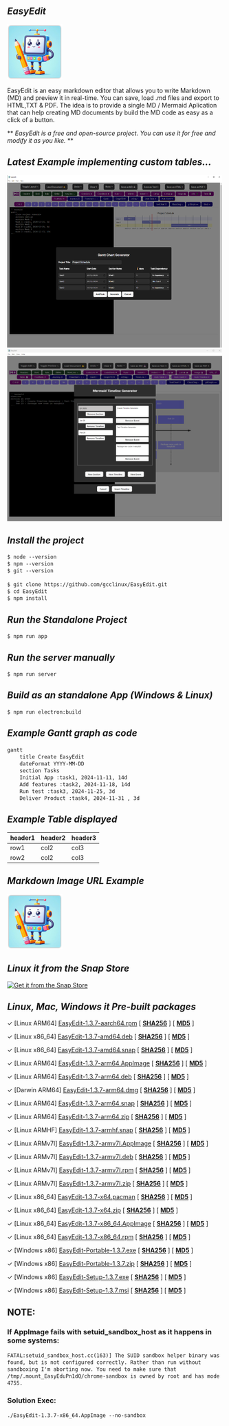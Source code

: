 ## *EasyEdit*

![EasyEdit](https://raw.githubusercontent.com/gcclinux/EasyEdit/refs/heads/main/public/easyedit128.png)

EasyEdit is an easy markdown editor that allows you to write Markdown (MD) and preview it in real-time. You can save, load .md files and export to HTML,TXT & PDF. The idea is to provide a single MD / Mermaid Aplication that can help creating MD documents by build the MD code as easy as a click of a button.

** *EasyEdit is a free and open-source project. You can use it for free and modify it as you like.* **

## *Latest Example implementing custom tables...*

<a><img src="screenshots/sample006.png" alt="Example" width="500" height="400"> <img src="screenshots/sample012.png" alt="Example" width="500" height="400"></a>

## *Install the project*
```
$ node --version
$ npm --version
$ git --version

$ git clone https://github.com/gcclinux/EasyEdit.git
$ cd EasyEdit
$ npm install
```

## *Run the Standalone Project*
```
$ npm run app
```

## *Run the server manually*
```
$ npm run server
```

## *Build as an standalone App (Windows & Linux)*
```
$ npm run electron:build
```

## *Example Gantt graph as code*
```mermaid
gantt
    title Create EasyEdit
    dateFormat YYYY-MM-DD
    section Tasks
    Initial App :task1, 2024-11-11, 14d
    Add features :task2, 2024-11-18, 14d
    Run test :task3, 2024-11-25, 3d
    Deliver Product :task4, 2024-11-31 , 3d
```

## *Example Table displayed*

| header1 | header2 | header3 |
| :--- | :--- | :--- |
| row1 | col2 | col3 |
| row2 | col2 | col3 |

## *Markdown Image URL Example*

[![GitHub Project](https://raw.githubusercontent.com/gcclinux/EasyEdit/refs/heads/main/public/easyedit128.png "EasyEdit Icon")](https://github.com/gcclinux/EasyEdit)


## *Linux it from the Snap Store*
[![Get it from the Snap Store](https://snapcraft.io/en/light/install.svg)](https://snapcraft.io/easyedit) 
## *Linux, Mac, Windows it Pre-built packages*

&#x2713; [Linux ARM64] [EasyEdit-1.3.7-aarch64.rpm](https://github.com/gcclinux/EasyEdit/releases/download/1.3.7/EasyEdit-1.3.7-aarch64.rpm)  [ **[SHA256](## "9cd8858b96f774d8325c088d8481f76812261d2a7d7a2119588dab6db8fa7ea9")** ] [ 
**[MD5](## "0c181ce242dcd8176b4babe036dc31d6")** ]

&#x2713; [Linux x86_64] [EasyEdit-1.3.7-amd64.deb](https://github.com/gcclinux/EasyEdit/releases/download/1.3.7/EasyEdit-1.3.7-amd64.deb)  [ **[SHA256](## "29d87c0f6ac67305b79b9b53c92b959d750d5a9f90eae0205dc374cd19fe58c5")** ] [ 
**[MD5](## "8949c7f8e6dc337574bdb4ba9c474a06")** ]

&#x2713; [Linux x86_64] [EasyEdit-1.3.7-amd64.snap](https://github.com/gcclinux/EasyEdit/releases/download/1.3.7/EasyEdit-1.3.7-amd64.snap)  [ **[SHA256](## "6ca02eb89dc882217c2a46bd62cd69b27b6499a92eca9c46476128ce0c8ee65d")** ] [ 
**[MD5](## "9d01d7abd92f56f6bdf491c082055d7f")** ]

&#x2713; [Linux ARM64] [EasyEdit-1.3.7-arm64.AppImage](https://github.com/gcclinux/EasyEdit/releases/download/1.3.7/EasyEdit-1.3.7-arm64.AppImage)  [ **[SHA256](## "55272dd9ae0000e6ca3a415073fc4e74fe9ed532a455323154ca8eac38a7f742")** ] [ 
**[MD5](## "e79cda8db8deda6e375a8afc3cd1f531")** ]

&#x2713; [Linux ARM64] [EasyEdit-1.3.7-arm64.deb](https://github.com/gcclinux/EasyEdit/releases/download/1.3.7/EasyEdit-1.3.7-arm64.deb)  [ **[SHA256](## "8cd5e34f55c2019d40fea18260a445eb71ad1876b3c74f34730ee36cacc3fc64")** ] [ 
**[MD5](## "c5dc509b64b49390644cb3e4f438ae46")** ]

&#x2713; [Darwin ARM64] [EasyEdit-1.3.7-arm64.dmg](https://github.com/gcclinux/EasyEdit/releases/download/1.3.7/EasyEdit-1.3.7-arm64.dmg)  [ **[SHA256](## "a6d229befdfb3f64d295e3b9aca1fb8dca19d462b1135a520ecf77cde21cb925")** ] [ 
**[MD5](## "905abf0ec301ac690d69bcf6583d5a22")** ]

&#x2713; [Linux ARM64] [EasyEdit-1.3.7-arm64.snap](https://github.com/gcclinux/EasyEdit/releases/download/1.3.7/EasyEdit-1.3.7-arm64.snap)  [ **[SHA256](## "437af1d050df3cdb36b8bf2f5fec16a40cbb3a26273ed20b25e8d373bbd76c5c")** ] [ 
**[MD5](## "403dbec981fc0b836332874d0ede72c8")** ]

&#x2713; [Linux ARM64] [EasyEdit-1.3.7-arm64.zip](https://github.com/gcclinux/EasyEdit/releases/download/1.3.7/EasyEdit-1.3.7-arm64.zip)  [ **[SHA256](## "42051d5f88b0d7000e44ede61bf8091a91bfaf54c78faaee06a7b6fccbd78884")** ] [ 
**[MD5](## "3436196441b219f02b6fe18dcbde7185")** ]

&#x2713; [Linux ARMHF] [EasyEdit-1.3.7-armhf.snap](https://github.com/gcclinux/EasyEdit/releases/download/1.3.7/EasyEdit-1.3.7-armhf.snap)  [ **[SHA256](## "072418a1a70a444cbbc8f4a28a4dc17f05f6663aa9c12c84cde666043e18dd30")** ] [ 
**[MD5](## "a5ba074c2aafa280921713126d2acf8a")** ]

&#x2713; [Linux ARMv7l] [EasyEdit-1.3.7-armv7l.AppImage](https://github.com/gcclinux/EasyEdit/releases/download/1.3.7/EasyEdit-1.3.7-armv7l.AppImage)  [ **[SHA256](## "402e349e540bea9705a6750222dd82688ccd9a33512412b26913a3e4e741d9d0")** ] [ 
**[MD5](## "783a871193743714b4e5b37822c4d5e0")** ]

&#x2713; [Linux ARMv7l] [EasyEdit-1.3.7-armv7l.deb](https://github.com/gcclinux/EasyEdit/releases/download/1.3.7/EasyEdit-1.3.7-armv7l.deb)  [ **[SHA256](## "7b988133808b30f9c4b17de1746367bdf857ecece9589327b98c00ab7f190b90")** ] [ 
**[MD5](## "4d11afcf6cc13a6c5a14d59bee59b263")** ]

&#x2713; [Linux ARMv7l] [EasyEdit-1.3.7-armv7l.rpm](https://github.com/gcclinux/EasyEdit/releases/download/1.3.7/EasyEdit-1.3.7-armv7l.rpm)  [ **[SHA256](## "aec60bc32f48be71a7e9fd19e365717617f83face2937f998c643768f1d2e772")** ] [ 
**[MD5](## "740bf1626b034419ba102b1c1fd35f55")** ]

&#x2713; [Linux ARMv7l] [EasyEdit-1.3.7-armv7l.zip](https://github.com/gcclinux/EasyEdit/releases/download/1.3.7/EasyEdit-1.3.7-armv7l.zip)  [ **[SHA256](## "b937eb9ad5514005450310f5e85c1dc8ed5ee99ba486087a72bd7df7047336b7")** ] [ 
**[MD5](## "b2376d3ec60d3e1c49c64e94dfaf4689")** ]

&#x2713; [Linux x86_64] [EasyEdit-1.3.7-x64.pacman](https://github.com/gcclinux/EasyEdit/releases/download/1.3.7/EasyEdit-1.3.7-x64.pacman)  [ **[SHA256](## "9aa6cd61813a1df7709ca1ec117c50b938241f86ff7bc64e36bb6615ca01aefc")** ] [ 
**[MD5](## "ebee07107f38ae30e758bcb9959730bf")** ]

&#x2713; [Linux x86_64] [EasyEdit-1.3.7-x64.zip](https://github.com/gcclinux/EasyEdit/releases/download/1.3.7/EasyEdit-1.3.7-x64.zip)  [ **[SHA256](## "d503fe52cd18b8bed6d23bb4a0d1d0831b3ee4530fd934bff04e92a4e591e620")** ] [ 
**[MD5](## "22b139a8effcb39af856dcb9598d7598")** ]

&#x2713; [Linux x86_64] [EasyEdit-1.3.7-x86_64.AppImage](https://github.com/gcclinux/EasyEdit/releases/download/1.3.7/EasyEdit-1.3.7-x86_64.AppImage)  [ **[SHA256](## "c5757e91940e22c036a77981cb8cb05d8822625b9674ee33b05e163f8ac5a7e1")** ] [ 
**[MD5](## "3fb2f48cefc12931ee8498abc6c10f93")** ]

&#x2713; [Linux x86_64] [EasyEdit-1.3.7-x86_64.rpm](https://github.com/gcclinux/EasyEdit/releases/download/1.3.7/EasyEdit-1.3.7-x86_64.rpm)  [ **[SHA256](## "3430e02a418d4006d9e128a6b8bdf019296aeea1c27f42c0981c6cfce6320d92")** ] [ 
**[MD5](## "5996fe5ce03a13d6521cc81b868cae58")** ]

&#x2713; [Windows x86] [EasyEdit-Portable-1.3.7.exe](https://github.com/gcclinux/EasyEdit/releases/download/1.3.7/EasyEdit-Portable-1.3.7.exe)  [ **[SHA256](## "d1bb8b1beb87716717e2904006df79c7c0332a1a88f13b19a3898bc43fae4aff")** ] [ 
**[MD5](## "02466cb5aed6dd943db86d886aed927c")** ]

&#x2713; [Windows x86] [EasyEdit-Portable-1.3.7.zip](https://github.com/gcclinux/EasyEdit/releases/download/1.3.7/EasyEdit-Portable-1.3.7.zip)  [ **[SHA256](## "043c5444a33f6ed2d68ce9523eb1420983c4979c04dffc84a1534f7ae68bb926")** ] [ 
**[MD5](## "f83b68d4be0256c67856fdaab33bf7da")** ]

&#x2713; [Windows x86] [EasyEdit-Setup-1.3.7.exe](https://github.com/gcclinux/EasyEdit/releases/download/1.3.7/EasyEdit-Setup-1.3.7.exe)  [ **[SHA256](## "f4457c62def75f1a9c2373c5bcae000e6b44b6bac6ec0dd59c429d81ab2a048c")** ] [ 
**[MD5](## "9af08a038ad2746c427ca9742638c897")** ]

&#x2713; [Windows x86] [EasyEdit-Setup-1.3.7.msi](https://github.com/gcclinux/EasyEdit/releases/download/1.3.7/EasyEdit-Setup-1.3.7.msi)  [ **[SHA256](## "f66ff2096c813c340e54775e30325d7075d945673e901cc8da6aa732b390b0ed")** ] [ 
**[MD5](## "9fa05c2bef5a1427026373a5161a51e0")** ]

## NOTE:
### If AppImage fails with setuid_sandbox_host as it happens in some systems:
```
FATAL:setuid_sandbox_host.cc(163)] The SUID sandbox helper binary was found, but is not configured correctly. Rather than run without sandboxing I'm aborting now. You need to make sure that /tmp/.mount_EasyEduPn1dQ/chrome-sandbox is owned by root and has mode 4755.
```
### Solution Exec:
```
./EasyEdit-1.3.7-x86_64.AppImage --no-sandbox
```
